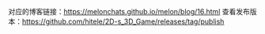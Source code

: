 对应的博客链接：https://melonchats.github.io/melon/blog/16.html
查看发布版本：https://github.com/hitele/2D-s_3D_Game/releases/tag/publish
